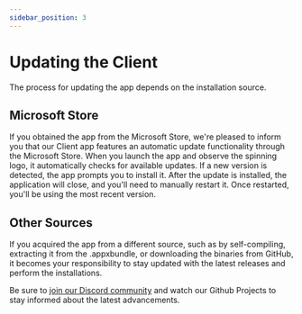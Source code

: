 ```yaml
---
sidebar_position: 3
---
```


# Updating the Client

The process for updating the app depends on the installation source.

## Microsoft Store

If you obtained the app from the Microsoft Store, we're pleased to inform you that our Client app features an automatic update functionality through the Microsoft Store. When you launch the app and observe the spinning logo, it automatically checks for available updates. If a new version is detected, the app prompts you to install it. After the update is installed, the application will close, and you'll need to manually restart it. Once restarted, you'll be using the most recent version.

## Other Sources

If you acquired the app from a different source, such as by self-compiling, extracting it from the .appxbundle, or downloading the binaries from GitHub, it becomes your responsibility to stay updated with the latest releases and perform the installations. 

Be sure to [join our Discord community](https://discord.gg/NEdNen2dSu) and watch our Github Projects to stay informed about the latest advancements.
